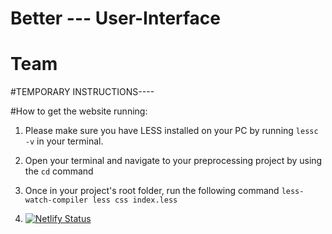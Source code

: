 # Better --- User-Interface


# Team

#TEMPORARY INSTRUCTIONS----

#How to get the website running:
1. Please make sure you have LESS installed on your PC by running 
`lessc -v` in your terminal.

2. Open your terminal and navigate to your preprocessing project by using the `cd` command

3. Once in your project's root folder, run the following command `less-watch-compiler less css index.less`

4. [![Netlify Status](https://api.netlify.com/api/v1/badges/9c8848ac-8dc6-4e58-918c-1391ce101100/deploy-status)](https://app.netlify.com/sites/better-professor-ui/deploys)
